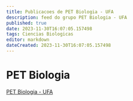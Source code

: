 ```yaml
---
title: Publicacoes de PET Biologia - UFA
description: feed do grupo PET Biologia - UFA
published: true
date: 2023-11-30T16:07:05.157498
tags: Ciencias Biologicas
editor: markdown
dateCreated: 2023-11-30T16:07:05.157498
---
```


# PET Biologia
[PET Biologia - UFA](/grupo/31PETBiologiaUFA.md)